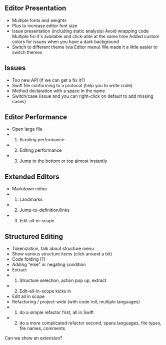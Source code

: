 ## Editor Presentation
- Multiple fonts and weights
- Plus to increase editor font size
- Issue presentation (including static analysis)
    Avoid wrapping code
    Multiple fix-it's available and click-able at the same time
    Added custom colors for issues when you have a dark background
- Switch to different theme (via Editor menu)
    We made it a little easier to switch themes

## Issues
- Too new API (if we can get a fix it?)
- Swift file conforming to a protocol (help you to write code)
- Method declaration with a space in the name
- Switch/case (issue and you can right-click on default to add missing cases)

## Editor Performance
- Open large file
-   1. Scroling performance
-   2. Editing performance
-   3. Jump to the bottom or top almost instantly

## Extended Editors
- Markdown editor
-   1. Landmarks
-   2. Jump-to-definition/links
-   3. Edit-all-in-scope

## Structured Editing
- Tokenization, talk about structure menu
- Show various structure items (click around a bit)
- Code folding (?)
- Adding "else" or negating condition
- Extract
-   1. Structure selection, action pop up, extract
-   2. Edit-all-in-scope kicks in
- Edit all in scope
- Refactoring / project-wide (with code roll, multiple languages)
-   1. do a simple refactor first, all in Swift
-   2. do a more complicated refactor second, spans languages, file types, file names, comments

Can we show an extension?

